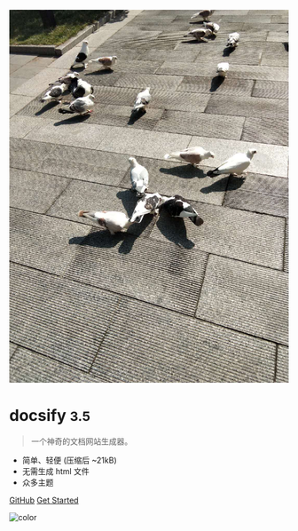 <!-- docsify 封面-->
![logo](imgs/a.jpg)
# docsify <small>3.5</small>
> 一个神奇的文档网站生成器。

- 简单、轻便 (压缩后 ~21kB)
- 无需生成 html 文件
- 众多主题

[GitHub](https://github.com/docsifyjs/docsify/)
[Get Started](#docsify)

![color](#AFEEEE)
